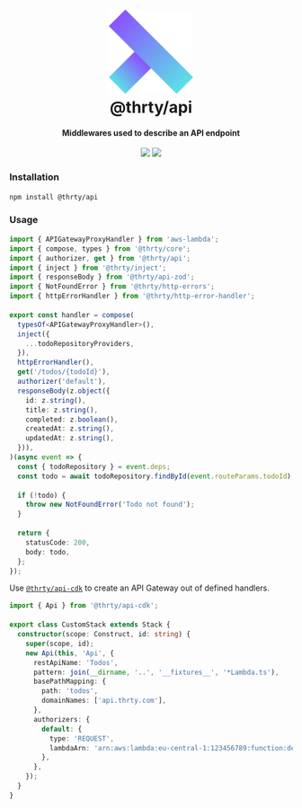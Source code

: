<h1 align="center">
  <img src="../../assets/logo.svg" alt="thirty" width="150">
  <br>
  @thrty/api
  <br>
</h1>

<h4 align="center">Middlewares used to describe an API endpoint</h4>

<p align="center">
    <img src="https://img.shields.io/npm/v/@thrty/api.svg">
    <img src="https://github.com/thrty-org/thrty/actions/workflows/checks.yml/badge.svg">
</p>

### Installation

```shell script
npm install @thrty/api
```

### Usage

```typescript
import { APIGatewayProxyHandler } from 'aws-lambda';
import { compose, types } from '@thrty/core';
import { authorizer, get } from '@thrty/api';
import { inject } from '@thrty/inject';
import { responseBody } from '@thrty/api-zod';
import { NotFoundError } from '@thrty/http-errors';
import { httpErrorHandler } from '@thrty/http-error-handler';

export const handler = compose(
  typesOf<APIGatewayProxyHandler>(),
  inject({
    ...todoRepositoryProviders,
  }),
  httpErrorHandler(),
  get('/todos/{todoId}'),
  authorizer('default'),
  responseBody(z.object({
    id: z.string(),
    title: z.string(),
    completed: z.boolean(),
    createdAt: z.string(),
    updatedAt: z.string(),
  })),
)(async event => {
  const { todoRepository } = event.deps;
  const todo = await todoRepository.findById(event.routeParams.todoId);

  if (!todo) {
    throw new NotFoundError('Todo not found');
  }

  return {
    statusCode: 200,
    body: todo,
  };
});
```

Use [`@thrty/api-cdk`](../api-cdk/README.md) to create an API Gateway out of defined handlers.

```typescript
import { Api } from '@thrty/api-cdk';

export class CustomStack extends Stack {
  constructor(scope: Construct, id: string) {
    super(scope, id);
    new Api(this, 'Api', {
      restApiName: 'Todos',
      pattern: join(__dirname, '..', '__fixtures__', '*Lambda.ts'),
      basePathMapping: {
        path: 'todos',
        domainNames: ['api.thrty.com'],
      },
      authorizers: {
        default: {
          type: 'REQUEST',
          lambdaArn: 'arn:aws:lambda:eu-central-1:123456789:function:defaultauthorizer',
        },
      },
    });
  }
}
```

